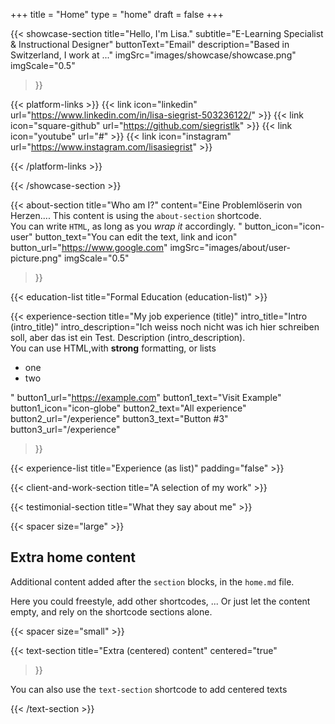 +++
title =  "Home"
type = "home"
draft = false
+++


{{< showcase-section
    title="Hello, I'm Lisa."
    subtitle="E-Learning Specialist & Instructional Designer"
    buttonText="Email"
    description="Based in Switzerland, I work at ..."
    imgSrc="images/showcase/showcase.png"
    imgScale="0.5"
 >}}

{{< platform-links >}}
    {{< link icon="linkedin" url="https://www.linkedin.com/in/lisa-siegrist-503236122/" >}}
    {{< link icon="square-github" url="https://github.com/siegristlk" >}}
    {{< link icon="youtube" url="#" >}}
    {{< link icon="instagram" url="https://www.instagram.com/lisasiegrist" >}}

{{< /platform-links >}}

{{< /showcase-section >}}

{{< about-section
    title="Who am I?"
    content="Eine Problemlöserin von Herzen.... This content is using the <code>about-section</code> shortcode. <br/>You can write <code>HTML</code>, as long as you <em>wrap it</em> accordingly. "
    button_icon="icon-user"
    button_text="You can edit the text, link and icon"
    button_url="https://www.google.com"
    imgSrc="images/about/user-picture.png"
    imgScale="0.5"
 >}}

{{< education-list
    title="Formal Education (education-list)" >}}

{{< experience-section
    title="My job experience (title)"
    intro_title="Intro (intro_title)"
    intro_description="Ich weiss noch nicht was ich hier schreiben soll, aber das ist ein Test. Description (intro_description).<br>You can use HTML,with <strong>strong</strong> formatting, or lists <ul><li>one</li><li>two</li></ul>" 
    button1_url="https://example.com"
    button1_text="Visit Example"
    button1_icon="icon-globe"
    button2_text="All experience"
    button2_url="/experience"
    button3_text="Button #3"
    button3_url="/experience"
>}}

{{< experience-list
    title="Experience (as list)"
    padding="false" >}}

{{< client-and-work-section
    title="A selection of my work" >}} 

{{< testimonial-section
    title="What they say about me" >}}

{{< spacer size="large" >}}

## Extra home content

Additional content added after the `section` blocks, in the `home.md` file. 

Here you could freestyle, add other shortcodes, ...  Or just let the content empty, and rely on the shortcode sections alone.

{{< spacer size="small" >}}

{{< text-section
title="Extra (centered) content"
centered="true"
>}}

You can also use the `text-section` shortcode to add centered texts

{{< /text-section >}}
